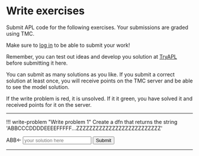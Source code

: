 # Write exercises

Submit APL code for the following exercises.
Your submissions are graded using TMC.

Make sure to [log in](../../account.md) to be able to submit your work!

Remember, you can test out ideas and develop you solution at [TryAPL](https://tryapl.org) before submitting it here.

You can submit as many solutions as you like.
If you submit a correct solution at least once, you will receive points on the TMC server and be able to see the model solution.

If the write problem is red, it is unsolved. If it it green, you have solved it and received points for it on the server.

---

!!! write-problem "Write problem 1"
    Create a dfn that returns the string 'ABBCCCDDDDEEEEFFFFF...ZZZZZZZZZZZZZZZZZZZZZZZZZZ'
    <div class="problem">
        <span class="problemspan">ABB←</span>
        <input class="probleminput" type="text" id="input_ch4_p1" placeholder="your solution here">
        <button class="problembutton" onclick="submit_problem('ch4_p1', 2)">Submit</button>
    </div>
    <p id="feedback_ch4_p1" style="color: red"></p>

---
